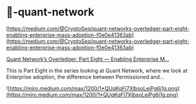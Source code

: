 # 🔀-quant-network




[https://medium.com/@CryptoSeq/quant-networks-overledger-part-eight-enabling-enterprise-mass-adoption-f0e0e41363ab](https://medium.com/@CryptoSeq/quant-networks-overledger-part-eight-enabling-enterprise-mass-adoption-f0e0e41363ab)

[Quant Network’s Overledger: Part Eight — Enabling Enterprise M...](https://medium.com/@CryptoSeq/quant-networks-overledger-part-eight-enabling-enterprise-mass-adoption-f0e0e41363ab)

This is Part Eight in the series looking at Quant Network, where we look at Enterprise adoption, the difference between Permissioned and…

![https://miro.medium.com/max/1200/1*QUqKqFl7XlbsoLeiPg6i1g.png](https://miro.medium.com/max/1200/1*QUqKqFl7XlbsoLeiPg6i1g.png)